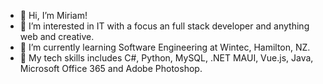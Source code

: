 - 👋 Hi, I’m Miriam!
- 👀 I’m interested in IT with a focus an full stack developer and anything web and creative.
- 🌱 I’m currently learning Software Engineering at Wintec, Hamilton, NZ.
- 🧩 My tech skills includes C#, Python, MySQL, .NET MAUI, Vue.js, Java, Microsoft Office 365 and Adobe Photoshop.
